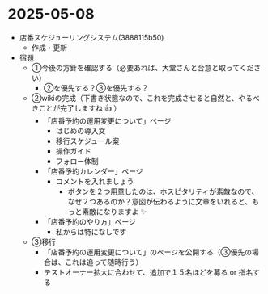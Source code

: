 # 2025-05-08

- 店番スケジューリングシステム(3888115b50)
  - 作成・更新
- 宿題
  - ①今後の方針を確認する（必要あれば、大堂さんと合意と取ってください）
    - ②を優先する？③を優先する？
  - ②wikiの完成（下書き状態なので、これを完成させると自然と、やるべきことが完了しますね 👍 ）
    - 「店番予約の運用変更について」ページ
      - はじめの導入文
      - 移行スケジュール案
      - 操作ガイド
      - フォロー体制
    - 「店番予約カレンダー」ページ
      - コメントを入れましょう
        - ボタンを２つ用意したのは、ホスピタリティが素敵なので、なぜ２つあるのか？意図が伝わるように文章をいれると、もっと素敵になりますよ ✨
    - 「店番予約のやり方」ページ
      - 私からは特になしです
  - ③移行
    - 「店番予約の運用変更について」のページを公開する（③優先の場合は、これは追って随時行う）
    - テストオーナー拡大に合わせて、追加で１５名ほどを募る or 指名する


